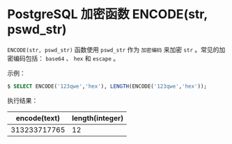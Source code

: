 # PostgreSQL 加密函数 ENCODE(str, pswd_str)

`ENCODE(str, pswd_str)` 函数使用 `pswd_str` 作为 `加密编码` 来加密 `str` 。常见的加密编码包括： `base64` 、 `hex` 和 `escape` 。

示例：

``` sql
$ SELECT ENCODE('123qwe','hex'), LENGTH(ENCODE('123qwe','hex'));
```

执行结果：

|encode(text)|length(integer)|
|-----|-----|
|313233717765 |     12|
